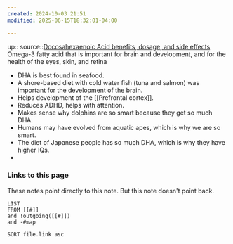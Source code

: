 ```yaml
---
created: 2024-10-03 21:51
modified: 2025-06-15T18:32:01-04:00

---
```

up::
source::[Docosahexaenoic Acid benefits, dosage, and side effects](https://examine.com/supplements/docosahexaenoic-acid/)
Omega-3 fatty acid that is important for brain and development, and for the health of the eyes, skin, and retina


- DHA is best found in seafood.
- A shore-based diet with cold water fish (tuna and salmon) was important for the development of the brain.
- Helps development of the [[Prefrontal cortex]].
- Reduces ADHD, helps with attention.
- Makes sense why dolphins are so smart because they get so much DHA.
- Humans may have evolved from aquatic apes, which is why we are so smart.
- The diet of Japanese people has so much DHA, which is why they have higher IQs.
-
### Links to this page
These notes point directly to this note. But this note doesn't point back.
```dataview
LIST
FROM [[#]]
and !outgoing([[#]])
and -#map

SORT file.link asc
```
